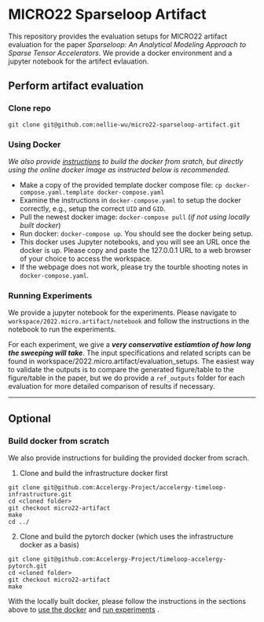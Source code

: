 # MICRO22 Sparseloop Artifact

This repository provides the evaluation setups for MICRO22 artifact evaluation for the paper *Sparseloop: An Analytical Modeling Approach to Sparse Tensor Accelerators*. We provide a docker environment and a jupyter notebook for the artifect evlauation. 

## Perform artifact evaluation

### Clone repo

```
git clone git@github.com:nellie-wu/micro22-sparseloop-artifact.git
```

### Using Docker

*We also provide [instructions](#build-docker-from-scratch) to build the docker from sratch, but directly using the online docker image as instructed below is recommended.*

- Make a copy of the provided template docker compose file: `cp docker-compose.yaml.template docker-compose.yaml`
- Examine the instructions in `docker-compose.yaml` to setup the docker correctly, e.g., setup the correct `UID` and `GID`.
- Pull the newest docker image: `docker-compose pull` (*if not using locally built docker*)
- Run docker: `docker-compose up`. You should see the docker being setup.
- This docker uses Jupyter notebooks, and you will see an URL once the docker is up. Please copy and paste the 127.0.0.1 URL
to a web browser of your choice to access the workspace. 
- If the webpage does not work, please try the tourble shooting notes in `docker-compose.yaml`.

### Running Experiments

We provide a jupyter notebook for the experiments.  Please navigate to `workspace/2022.micro.artifact/notebook` and follow the instructions in the notebook to run the experiments. 

For each experiment, we give a ***very conservative estiamtion of how long the sweeping will take***. The input specifications and related scripts can be found in workspace/2022.micro.artifact/evaluation_setups. The easiest way to validate the outputs is to compare the generated figure/table to the figure/table in the paper, but we do provide a `ref_outputs` folder for each evaluation for more detailed comparison of results if necessary.

--------------------------------------
## Optional
### Build docker from scratch

We also provide instructions for building the provided docker from scrach. 

1) Clone and build the infrastructure docker first

```
git clone git@github.com:Accelergy-Project/accelergy-timeloop-infrastructure.git
cd <cloned folder>
git checkout micro22-artifact
make
cd ../
```

2) Clone and build the pytorch docker (which uses the infrastructure docker as a basis)
```
git clone git@github.com:Accelergy-Project/timeloop-accelergy-pytorch.git
cd <cloned folder>
git checkout micro22-artifact
make
```

With the locally built docker, please follow the instructions in the sections above to [use the docker](#using-docker) and [run experiments](#running-experiments) .
